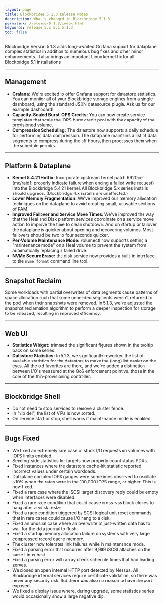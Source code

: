 ```yaml
---
layout: page
title: Blockbridge 5.1.3 Release Notes
description: What's changed in Blockbridge 5.1.3
permalink: /release/5.1.3/index.html
keywords: release 5.x 5.1 5.1.3
toc: false
---
```


Blockbridge Version 5.1.3 adds long-awaited Grafana support for dataplane
complex statistics in addition to numerous bug fixes and other minor
enhancements.  It also brings an important Linux kernel fix for all Blockbridge
5.1 installations.

---

Management
----------

* **Grafana:** We're excited to offer Grafana support for datastore statistics.
  You can monitor all of your Blockbridge storage engines from a single
  dashboard, using the standard JSON datasource plugin.  Ask us for our example
  dashboard!
* **Capacity-Scaled Burst IOPS Credits:** You can now create service templates
  that scale the IOPS burst credit pool with the capacity of the provisioned
  volume.
* **Compression Scheduling:** The datastore now supports a daily schedule for
  performing data compression.  The dataplane maintains a list of data segments
  to compress during the off hours, then processes them when the schedule
  permits.

---

Platform & Dataplane
--------------------

* **Kernel 5.4.21 Hotfix:** Incorporate upstream kernel patch 6920cef
  (md/raid1: properly indicate failure when ending a failed write request) into
  the Blockbridge 5.4.21 kernel.  All Blockbridge 5.x series installs should
  upgrade.  (Blockbridge 4.x installs are unaffected.)
* **Lower Memory Fragmentation:** We've improved our memory allocation
  techniques on the dataplane to avoid creating small, unusable sections of
  RAM.
* **Improved Failover and Service Move Times:** We've improved the way that the
  Heal and Disk platform services coordinate on a service move action to
  improve the time to clean shutdown.  And on startup or failover, the
  dataplane is quicker about opening and recovering volumes.  Most failovers
  should be two to four seconds quicker.
* **Per-Volume Maintenance Mode:** volumectl now supports setting a
  "maintenance mode" on a Heal volume to prevent the system from automatically
  replacing a failed drive.
* **NVMe Secure Erase:** the disk service now provides a built-in interface to
  the `nvme format` command line tool.

---

Snapshot Reclaim
----------------

Some workloads with partial overwrites of data segments cause patterns of space
allocation such that some unneeded segments weren't returned to the pool when
their snapshots were removed.  In 5.1.3, we've adjusted the snapshot
reclamation algorithm to perform a deeper inspection for storage to be
released, resulting in improved efficiency.


---

Web UI
------

* **Statistics Widget:** trimmed the significant figures shown in the tooltip
  back on some series.
* **Datastore Statistics:** In 5.1.3, we significantly reworked the list of
  available statistics for the datastore to make the (long) list easier on the
  eyes.  All the old favorites are there, and we've added a distinction between
  I/O's measured at the QoS enforcement point vs. those in the core of the
  thin-provisioning controller.

---
 
Blockbridge Shell
-----------------

* Do not need to stop services to remove a cluster fence.
* In "vip del", the list of VIPs is now sorted.
* On service start or stop, shell warns if maintenance mode is enabled.

---

Bugs Fixed
----------

* We fixed an extremely rare case of stuck I/O requests on volumes with IOPS
  limits enabled.
* Sending-side statistics for targets now properly count status PDUs.
* Fixed instances where the datastore cache-hit statistic reported incorrect values
  under certain workloads.
* Dataplane complex IOPS gauges were sometimes observed to oscillate ~10% when
  the rates were in the 100,000 IOPS range, or higher.  This is now fixed.
* Fixed a rare case where the iSCSI target discovery reply could be empty when
  interfaces were disabled.
* Fixed a rare race condition that could cause cross-vss block clones to hang
  after a vdisk resize.
* Fixed a race condition triggered by SCSI logical unit reset commands that in
  rare cases could cause I/O hang to a disk.
* Fixed an unusual case where an overwrite of just-written data has to wait for
  the data journal to flush.
* Fixed a startup memory allocation failure on systems with very large
  compressed record cache memory.
* The cluster now tolerates link failures while in maintenance mode.
* Fixed a parsing error that occurred after 9,999 iSCSI attaches on the same
  Linux host.
* Fixed a parsing error with array check schedule times that had leading
  zeroes.
* We closed an open internal HTTP port detected by Nessus.  All Blockbridge
  internal services require certificate validation, so there was never any
  security risk.  But there was also no reason to have the port exposed.
* We fixed a display issue where, during upgrade, some statistics series would
  occasionally show a large negative dip.
